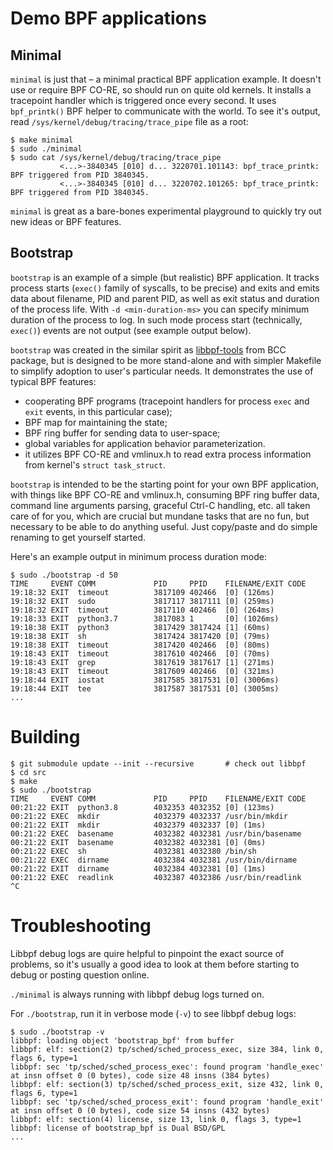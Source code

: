 # Demo BPF applications

## Minimal

`minimal` is just that – a minimal practical BPF application example. It
doesn't use or require BPF CO-RE, so should run on quite old kernels. It
installs a tracepoint handler which is triggered once every second. It uses
`bpf_printk()` BPF helper to communicate with the world. To see it's output,
read `/sys/kernel/debug/tracing/trace_pipe` file as a root:

```shell
$ make minimal
$ sudo ./minimal
$ sudo cat /sys/kernel/debug/tracing/trace_pipe
           <...>-3840345 [010] d... 3220701.101143: bpf_trace_printk: BPF triggered from PID 3840345.
           <...>-3840345 [010] d... 3220702.101265: bpf_trace_printk: BPF triggered from PID 3840345.
```

`minimal` is great as a bare-bones experimental playground to quickly try out
new ideas or BPF features.

## Bootstrap

`bootstrap` is an example of a simple (but realistic) BPF application. It
tracks process starts (`exec()` family of syscalls, to be precise) and exits
and emits data about filename, PID and parent PID, as well as exit status and
duration of the process life. With `-d <min-duration-ms>` you can specify
minimum duration of the process to log. In such mode process start
(technically, `exec()`) events are not output (see example output below).

`bootstrap` was created in the similar spirit as
[libbpf-tools](https://github.com/iovisor/bcc/tree/master/libbpf-tools) from
BCC package, but is designed to be more stand-alone and with simpler Makefile
to simplify adoption to user's particular needs. It demonstrates the use of
typical BPF features:
  - cooperating BPF programs (tracepoint handlers for process `exec` and `exit`
    events, in this particular case);
  - BPF map for maintaining the state;
  - BPF ring buffer for sending data to user-space;
  - global variables for application behavior parameterization.
  - it utilizes BPF CO-RE and vmlinux.h to read extra process information from
    kernel's `struct task_struct`.

`bootstrap` is intended to be the starting point for your own BPF application,
with things like BPF CO-RE and vmlinux.h, consuming BPF ring buffer data,
command line arguments parsing, graceful Ctrl-C handling, etc. all taken care
of for you, which are crucial but mundane tasks that are no fun, but necessary
to be able to do anything useful. Just copy/paste and do simple renaming to get
yourself started.

Here's an example output in minimum process duration mode:

```shell
$ sudo ./bootstrap -d 50
TIME     EVENT COMM             PID     PPID    FILENAME/EXIT CODE
19:18:32 EXIT  timeout          3817109 402466  [0] (126ms)
19:18:32 EXIT  sudo             3817117 3817111 [0] (259ms)
19:18:32 EXIT  timeout          3817110 402466  [0] (264ms)
19:18:33 EXIT  python3.7        3817083 1       [0] (1026ms)
19:18:38 EXIT  python3          3817429 3817424 [1] (60ms)
19:18:38 EXIT  sh               3817424 3817420 [0] (79ms)
19:18:38 EXIT  timeout          3817420 402466  [0] (80ms)
19:18:43 EXIT  timeout          3817610 402466  [0] (70ms)
19:18:43 EXIT  grep             3817619 3817617 [1] (271ms)
19:18:43 EXIT  timeout          3817609 402466  [0] (321ms)
19:18:44 EXIT  iostat           3817585 3817531 [0] (3006ms)
19:18:44 EXIT  tee              3817587 3817531 [0] (3005ms)
...
```

# Building

```shell
$ git submodule update --init --recursive       # check out libbpf
$ cd src
$ make
$ sudo ./bootstrap
TIME     EVENT COMM             PID     PPID    FILENAME/EXIT CODE
00:21:22 EXIT  python3.8        4032353 4032352 [0] (123ms)
00:21:22 EXEC  mkdir            4032379 4032337 /usr/bin/mkdir
00:21:22 EXIT  mkdir            4032379 4032337 [0] (1ms)
00:21:22 EXEC  basename         4032382 4032381 /usr/bin/basename
00:21:22 EXIT  basename         4032382 4032381 [0] (0ms)
00:21:22 EXEC  sh               4032381 4032380 /bin/sh
00:21:22 EXEC  dirname          4032384 4032381 /usr/bin/dirname
00:21:22 EXIT  dirname          4032384 4032381 [0] (1ms)
00:21:22 EXEC  readlink         4032387 4032386 /usr/bin/readlink
^C
```

# Troubleshooting

Libbpf debug logs are quire helpful to pinpoint the exact source of problems,
so it's usually a good idea to look at them before starting to debug or
posting question online.

`./minimal` is always running with libbpf debug logs turned on.

For `./bootstrap`, run it in verbose mode (`-v`) to see libbpf debug logs:

```shell
$ sudo ./bootstrap -v
libbpf: loading object 'bootstrap_bpf' from buffer
libbpf: elf: section(2) tp/sched/sched_process_exec, size 384, link 0, flags 6, type=1
libbpf: sec 'tp/sched/sched_process_exec': found program 'handle_exec' at insn offset 0 (0 bytes), code size 48 insns (384 bytes)
libbpf: elf: section(3) tp/sched/sched_process_exit, size 432, link 0, flags 6, type=1
libbpf: sec 'tp/sched/sched_process_exit': found program 'handle_exit' at insn offset 0 (0 bytes), code size 54 insns (432 bytes)
libbpf: elf: section(4) license, size 13, link 0, flags 3, type=1
libbpf: license of bootstrap_bpf is Dual BSD/GPL
...
```

